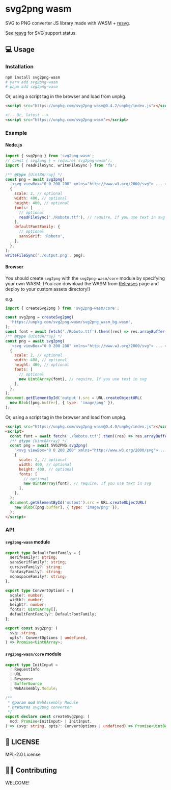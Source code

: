 # svg2png wasm

SVG to PNG converter JS library made with WASM + [resvg](https://crates.io/crates/resvg).

See [resvg](https://github.com/RazrFalcon/resvg#svg-support) for SVG support status.

## 💻 Usage

### Installation

```sh
npm install svg2png-wasm
# yarn add svg2png-wasm
# pnpm add svg2png-wasm
```

Or, using a script tag in the browser and load from unpkg.

```html
<script src="https://unpkg.com/svg2png-wasm@0.4.2/unpkg/index.js"></script>

<!-- Or, latest -->
<script src="https://unpkg.com/svg2png-wasm"></script>
```

### Example

#### Node.js

```js
import { svg2png } from 'svg2png-wasm';
// const { svg2png } = require('svg2png-wasm');
import { readFileSync, writeFileSync } from 'fs';

/** @type {Uint8Array} */
const png = await svg2png(
  '<svg viewBox="0 0 200 200" xmlns="http://www.w3.org/2000/svg"> ... </svg>',
  {
    scale: 2, // optional
    width: 400, // optional
    height: 400, // optional
    fonts: [
      // optional
      readFileSync('./Roboto.ttf'), // require, If you use text in svg
    ],
    defaultFontFamily: {
      // optional
      sansSerif: 'Roboto',
    },
  },
);
writeFileSync('./output.png', png);
```

#### Browser

You should create `svg2png` with the `svg2png-wasm/core` module by specifying your own WASM.
(You can download the WASM from [Releases](https://github.com/ssssota/svg2png-wasm/releases) page and deploy to your custom assets directory!)

e.g.

```js
import { createSvg2png } from 'svg2png-wasm/core';

const svg2png = createSvg2png(
  'https://unpkg.com/svg2png-wasm/svg2png_wasm_bg.wasm',
);
const font = await fetch('./Roboto.ttf').then((res) => res.arrayBuffer());
/** @type {Uint8Array} */
const png = await svg2png(
  '<svg viewBox="0 0 200 200" xmlns="http://www.w3.org/2000/svg"> ... </svg>',
  {
    scale: 2, // optional
    width: 400, // optional
    height: 400, // optional
    fonts: [
      // optional
      new Uint8Array(font), // require, If you use text in svg
    ],
  },
);
document.getElementById('output').src = URL.createObjectURL(
  new Blob([png.buffer], { type: 'image/png' }),
);
```

Or, using a script tag in the browser and load from unpkg.

```html
<script src="https://unpkg.com/svg2png-wasm@0.4.0/unpkg/index.js"></script>
<script>
  const font = await fetch('./Roboto.ttf').then((res) => res.arrayBuffer());
  /** @type {Uint8Array} */
  const png = await SVG2PNG.svg2png(
    '<svg viewBox="0 0 200 200" xmlns="http://www.w3.org/2000/svg"> ... </svg>',
    {
      scale: 2, // optional
      width: 400, // optional
      height: 400, // optional
      fonts: [
        // optional
        new Uint8Array(font), // require, If you use text in svg
      ],
    },
  );
  document.getElementById('output').src = URL.createObjectURL(
    new Blob([png.buffer], { type: 'image/png' }),
  );
</script>
```

### API

#### `svg2png-wasm` module

```ts
export type DefaultFontFamily = {
  serifFamily?: string;
  sansSerifFamily?: string;
  cursiveFamily?: string;
  fantasyFamily?: string;
  monospaceFamily?: string;
};

export type ConvertOptions = {
  scale?: number;
  width?: number;
  height?: number;
  fonts?: Uint8Array[];
  defaultFontFamily?: DefaultFontFamily;
};

export const svg2png: (
  svg: string,
  opts?: ConvertOptions | undefined,
) => Promise<Uint8Array>;
```

#### `svg2png-wasm/core` module

```ts
export type InitInput =
  | RequestInfo
  | URL
  | Response
  | BufferSource
  | WebAssembly.Module;

/**
 * @param mod WebAssembly Module
 * @returns svg2png converter
 */
export declare const createSvg2png: (
  mod: Promise<InitInput> | InitInput,
) => (svg: string, opts?: ConvertOptions | undefined) => Promise<Uint8Array>;
```

## 📄 LICENSE

MPL-2.0 License

## 🙋‍♂️ Contributing

WELCOME!
